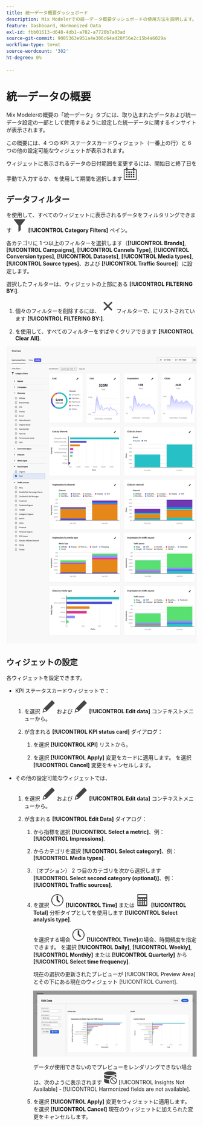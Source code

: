 ```yaml
---
title: 統一データ概要ダッシュボード
description: Mix Modelerでの統一データ概要ダッシュボードの使用方法を説明します。
feature: Dashboard, Harmonized Data
exl-id: fbb01613-d648-4db1-a782-a7720b7a03ad
source-git-commit: 9085363e951a4e306c64ad28f56e2c15b4a6029a
workflow-type: tm+mt
source-wordcount: '302'
ht-degree: 0%

---
```


# 統一データの概要

Mix Modelerの概要の「統一データ」タブには、取り込まれたデータおよび統一データ設定の一部として使用するように設定した統一データに関するインサイトが表示されます。

この概要には、4 つの KPI ステータスカードウィジェット（一番上の行）と 6 つの他の設定可能なウィジェットが表示されます。

ウィジェットに表示されるデータの日付範囲を変更するには、開始日と終了日を手動で入力するか、を使用して期間を選択します ![カレンダー](/help/assets//icons/Calendar.svg).

## データフィルター

を使用して、すべてのウィジェットに表示されるデータをフィルタリングできます ![フィルター](/help/assets//icons/Filter.svg) **[!UICONTROL Category Filters]** ペイン。

各カテゴリに 1 つ以上のフィルターを選択します（**[!UICONTROL Brands]**, **[!UICONTROL Campaigns]**, **[!UICONTROL Cannels Type]**, **[!UICONTROL Conversion types]**, **[!UICONTROL Datasets]**, **[!UICONTROL Media types]**, **[!UICONTROL Source types]**、および **[!UICONTROL Traffic Source]**）に設定します。

選択したフィルターは、ウィジェットの上部にある **[!UICONTROL FILTERING BY:]**.

1. 個々のフィルターを削除するには、 ![閉じる](/help/assets//icons/Close.svg) フィルターで、にリストされています **[!UICONTROL FILTERING BY:]**.

1. を使用して、すべてのフィルターをすばやくクリアできます **[!UICONTROL Clear All]**.

![統一データの概要](/help/assets//harmonized-data-overview.png)


## ウィジェットの設定

各ウィジェットを設定できます。

* KPI ステータスカードウィジェットで：

   1. を選択 ![編集](/help/assets//icons/Edit.svg) および ![編集](/help/assets//icons/Edit.svg) **[!UICONTROL Edit data]** コンテキストメニューから。

   1. が含まれる **[!UICONTROL KPI status card]** ダイアログ：

      1. を選択 **[!UICONTROL KPI]** リストから。

      1. を選択 **[!UICONTROL Apply]** 変更をカードに適用します。 を選択 **[!UICONTROL Cancel]** 変更をキャンセルします。

* その他の設定可能なウィジェットでは、

   1. を選択 ![編集](/help/assets//icons/Edit.svg) および ![編集](/help/assets//icons/Edit.svg) **[!UICONTROL Edit data]** コンテキストメニューから。

   1. が含まれる **[!UICONTROL Edit Data]** ダイアログ：

      1. から指標を選択 **[!UICONTROL Select a metric]**、例： **[!UICONTROL Impressions]**.
      1. からカテゴリを選択 **[!UICONTROL Select category]**、例： **[!UICONTROL Media types]**.
      1. （オプション） 2 つ目のカテゴリを次から選択します **[!UICONTROL Select second category (optional)]**、例： **[!UICONTROL Traffic sources]**.
      1. を選択 ![時計](/help/assets//icons/Clock.svg) **[!UICONTROL Time]** または ![計算機](/help/assets//icons/Calculator.svg) **[!UICONTROL Total]** 分析タイプとしてを使用します **[!UICONTROL Select analysis type]**.

         を選択する場合 ![時計](/help/assets//icons/Clock.svg) **[!UICONTROL Time]**&#x200B;の場合、時間頻度を指定できます。 を選択 **[!UICONTROL Daily]**, **[!UICONTROL Weekly]**, **[!UICONTROL Monthly]** または **[!UICONTROL Quarterly]** から **[!UICONTROL Select time frequency]**.

         現在の選択の更新されたプレビューが [!UICONTROL Preview Area] とその下にある現在のウィジェット [!UICONTROL Current].

         ![統一データウィジェットを編集](/help/assets//edit-harmonized-data-widget.png)

         データが使用できないのでプレビューをレンダリングできない場合は、次のように表示されます ![データエラー](/help/assets//icons/DataUnavailable.svg) [!UICONTROL Insights Not Available] - [!UICONTROL Harmonized fields are not available].

      1. を選択 **[!UICONTROL Apply]** 変更をウィジェットに適用します。 を選択 **[!UICONTROL Cancel]** 現在のウィジェットに加えられた変更をキャンセルします。
